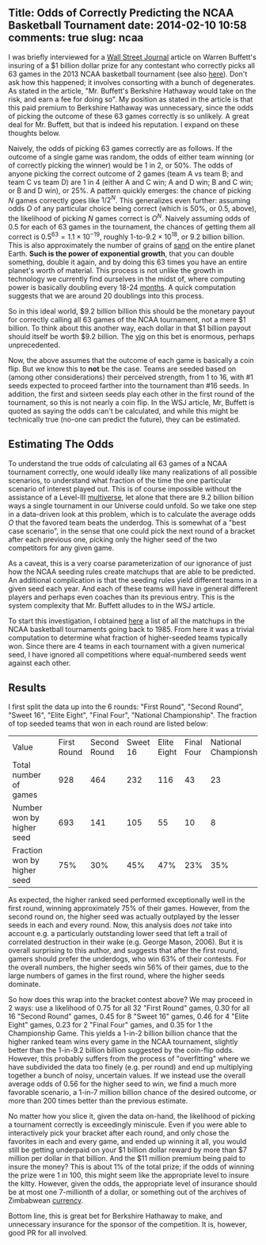 Title: Odds of Correctly Predicting the NCAA Basketball Tournament
date: 2014-02-10 10:58
comments: true
slug: ncaa
----

<!-- PELICAN_BEGIN_SUMMARY --> 

I was briefly interviewed for a 
[Wall Street Journal](http://online.wsj.com/news/articles/SB10001424052702304450904579367153999135482?mod=Business_newsreel_3)
article on Warren Buffett's insuring of a $\$1$ billion dollar prize for
any contestant who correctly picks all 63 games in the 2013 NCAA
basketball tournament (see also
[here](http://www.marketwatch.com/story/yahoo-warren-buffett-and-a-1-billion-contest-2014-02-09-194491044)).  Don't ask
how this happened; it involves consorting with a bunch of degenerates.  As stated in the 
article, "Mr. Buffett's Berkshire Hathaway would take on the risk, and earn a fee for doing so".  My position
as stated in the article is that this paid premium to Berkshire Hathaway was unnecessary, since the odds of picking the outcome of these 63 games
correctly is so unlikely.  A great deal for Mr. Buffett, but that is indeed his reputation.  I expand on these thoughts below.
<!-- PELICAN_END_SUMMARY -->

Naively, the odds of picking 63 games correctly are as follows.  If
the outcome of a single game was random, the odds of either team
winning (or of correctly picking the winner) would be 1 in 2, or 50%.
The odds of anyone picking the correct outcome of 2 games (team A vs
team B; and team C vs team D) are 1 in 4 (either A and C win; A and D
win; B and C win; or B and D win), or 25%.  A pattern quickly emerges:
the chance of picking $N$ games correctly goes like $1/2^N$.  This
generalizes even further: assuming odds $O$ of any particular choice
being correct (which is 50%, or 0.5, above), the likelihood of picking
$N$ games correct is $O^N$.  Naively assuming odds of 0.5 for each of
63 games in the tournament, the chances of getting them all correct is
$0.5^{63} = 1.1 \times 10^{-19}$, roughly 1-to-$9.2 \times
10^{18}$, or 9.2 billion billion.  This is also approximately the
number of grains of
[sand](http://www.npr.org/blogs/krulwich/2012/09/17/161096233/which-is-greater-the-number-of-sand-grains-on-earth-or-stars-in-the-sky)
on the entire planet Earth.  **Such is the power of exponential growth**,
that you can double something, double it again, and by doing this 63
times you have an entire planet's worth of material.  This process is not
unlike the growth in technology we currently find ourselves in the
midst of, where computing power is basically doubling every 18-24
[months](http://en.wikipedia.org/wiki/Moore%27s_law).  A quick
computation suggests that we are around 20 doublings into this process.

So in this ideal world, $\$9.2$ billion billion this should be the
monetary payout for correctly calling all 63 games of the NCAA
tournament, not a mere $\$1$ billion.  To think about this another
way, each dollar in that $\$1$ billion payout should itself be worth
$\$9.2$ billion.  The [vig](http://en.wikipedia.org/wiki/Vigorish) on
this bet is enormous, perhaps unprecedented.

Now, the above assumes that the outcome of each game is basically a coin
flip.  But we know this to **not** be the case.  Teams are seeded
based on (among other considerations) their perceived strength, from 1
to 16, with #1 seeds expected to proceed farther into the tournament
than #16 seeds.  In addition, the first and sixteen seeds play each
other in the first round of the tournament, so this is not nearly a
coin flip.  In the WSJ article, Mr, Buffett is quoted as saying the
odds can't be calculated, and while this might be technically true
(no-one can predict the future), they can be estimated.  

Estimating The Odds
------------------------

To understand the true odds of calculating all 63 games of a NCAA
tournament correctly, one would ideally like many realizations of all
possible scenarios, to understand what fraction of the time the one
particular scenario of interest played out.  This is of course
impossible without the assistance of a Level-III
[multiverse](http://en.wikipedia.org/wiki/Multiverse), let alone that
there are 9.2 billion billion ways a single tournament in our Universe
could unfold.  So we take one step in a data-driven look at this
problem, which is to calculate the average odds $O$ that the favored
team beats the underdog.  This is somewhat of a "best case scenario",
in the sense that one could pick the next round of a bracket after
each previous one, picking only the higher seed of the two competitors
for any given game.

As a caveat, this is a very coarse parameterization of our ignorance of
just how the NCAA seeding rules create matchups that are able to be
predicted.  An additional complication is that the seeding rules yield
different teams in a given seed each year.  And each of these teams
will have in general different players and perhaps even coaches than
its previous entry.  This is the system complexity that Mr. Buffett
alludes to in the WSJ article.

To start this investigation, I obtained
[here](http://apps.washingtonpost.com/sports/apps/live-updating-mens-ncaa-basketball-bracket/search/?pri_school_id=&pri_conference=&pri_coach=&pri_seed_from=1&pri_seed_to=16&pri_power_conference=&pri_bid_type=&opp_school_id=&opp_conference=&opp_coach=&opp_seed_from=1&opp_seed_to=16&opp_power_conference=&opp_bid_type=&game_type=7&from=1985&to=2013&submit=)
a list of all the matchups in the NCAA basketball tournaments going
back to 1985.  From here it was a trivial computation to determine
what fraction of higher-seeded teams typically won.  Since there are 4
teams in each tournament with a given numerical seed, I have ignored all
competitions where equal-numbered seeds went against each other.

Results
------------------------------
I first split the data up into the 6 rounds: "First Round", "Second Round", "Sweet 16", "Elite Eight", "Final Four", "National Championship".
The fraction of top seeded teams that won in each round are listed below:

<div class="CSSTableGenerator" >
<table >
    <tr>
        <td>  Value                 </td>
        <td>                        </td>
        <td>  First Round           </td>
        <td>  Second Round          </td>
        <td>  Sweet 16              </td>
        <td>  Elite Eight           </td>
        <td>  Final Four            </td>
        <td>  National Championship </td>
    </tr>
    <tr>
        <td>  Total number of games </td>
        <td>                        </td>
        <td>  928  </td>
        <td>  464  </td>
        <td>  232 </td>
        <td>  116 </td>
        <td>  43  </td>
        <td>  23  </td>
    </tr>
    <tr>
        <td>  Number won by higher seed </td>
        <td>                     </td>
        <td>  693 </td>
        <td>  141 </td>
        <td>  105 </td>
        <td>  55  </td>
        <td>  10  </td>
        <td>  8   </td>
    </tr>
    <tr>
        <td>  Fraction won by higher seed </td>
        <td>                     </td>
        <td>  75% </td>
        <td>  30% </td>
        <td>  45% </td>
        <td>  47% </td>
        <td>  23% </td>
        <td>  35% </td>
    </tr>
</table>
</div>

As expected, the higher ranked seed performed exceptionally well in
the first round, winning approximately 75% of their games.  However,
from the second round on, the higher seed was actually outplayed by
the lesser seeds in each and every round.  Now, this analysis does
*not* take into account e.g. a particularly outstanding lower seed
that left a trail of correlated destruction in their wake (e.g. George
Mason, 2006).  But it is overall surprising to this author, and
suggests that after the first round, gamers should prefer the
underdogs, who win 63% of their contests.  For the overall numbers,
the higher seeds win 56% of their games, due to the large numbers of
games in the first round, where the higher seeds dominate.

So how does this wrap into the bracket contest above?  We may proceed
in 2 ways: use a likelihood of 0.75 for all 32 "First Round" games,
0.30 for all 16 "Second Round" games, 0.45 for 8 "Sweet 16" games,
0.46 for 4 "Elite Eight" games, 0.23 for 2 "Final Four" games, and
0.35 for 1 the Championship Game.  This yields a 1-in-2 billion
billion chance that the higher ranked team wins every game in the NCAA
tournament, slightly better than the 1-in-9.2 billion billion
suggested by the coin-flip odds.  However, this probably suffers from
the process of "overfitting" where we have subdivided the data too
finely (e.g. per round) and end up multiplying together a bunch of
noisy, uncertain values.  If we instead use the overall average odds
of 0.56 for the higher seed to win, we find a much more favorable
scenario, a 1-in-7 million billion chance of the desired outcome, or
more than 200 times better than the previous estimate.

No matter how you slice it, given the data on-hand, the likelihood of
picking a tournament correctly is exceedingly miniscule.  Even if you
were able to interactively pick your bracket after each round, and
only chose the favorites in each and every game, and ended up winning
it all, you would still be getting underpaid on your $\$1$ billion
dollar reward by more than $\$7$ million per dollar in that billion.
And the $\$11$ million premium being paid to insure the money?  This
is about 1% of the total prize; if the odds of winning the prize were
1 in 100, this might seem like the appropriate level to insure the
kitty.  However, given the odds, the appropriate level of insurance
should be at most one 7-millionth of a dollar, or something out of the
archives of Zimbabwean
[currency](http://en.wikipedia.org/wiki/Zimbabwean_dollar).

Bottom line, this is great bet for Berkshire Hathaway to make, and
unnecessary insurance for the sponsor of the competition.  It is,
however, good PR for all involved.